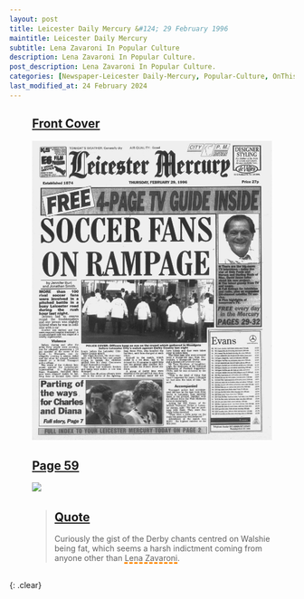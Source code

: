 ```yaml
---
layout: post
title: Leicester Daily Mercury &#124; 29 February 1996
maintitle: Leicester Daily Mercury
subtitle: Lena Zavaroni In Popular Culture
description: Lena Zavaroni In Popular Culture.
post_description: Lena Zavaroni In Popular Culture.
categories: [Newspaper-Leicester Daily-Mercury, Popular-Culture, OnThisDay29February]
last_modified_at: 24 February 2024
---
```


<figure class="fig1">
<h2 id="infobox1"><a href="#infobox1">Front Cover</a></h2>
<a href="/assets/images/newspapers/1996-02-29-leicester-daily-mercury-fc.png"><img src="/assets/images/newspapers/1996-02-29-leicester-daily-mercury-fc.png" class="full-width zoom-in"></a>
</figure>

<figure class="fig2">
<h2 id="infobox2"><a href="#infobox2">Page 59</a></h2>
<a href="/assets/images/newspapers/1996-02-29-leicester-daily-mercury-page-59.png"><img src="/assets/images/newspapers/1996-02-29-leicester-daily-mercury-page-59.png" class="full-width"></a>
</figure>

<figure class="fig3">
<blockquote>
<h2 id="infobox3"><a href="#infobox3">Quote</a></h2>
<p>Curiously the gist of the Derby chants centred on Walshie being fat, which seems a harsh indictment coming from anyone other than <span style="text-decoration: underline dashed darkorange 3px;">Lena Zavaroni</span>.</p>
</blockquote>
</figure>

<br />{: .clear}

